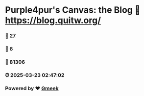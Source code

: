 # Purple4pur's Canvas: the Blog :link: https://blog.quitw.org/ 
### :page_facing_up: [27](https://blog.quitw.org//tag.html) 
### :speech_balloon: 6 
### :hibiscus: 81306 
### :alarm_clock: 2025-03-23 02:47:02 
### Powered by :heart: [Gmeek](https://github.com/Meekdai/Gmeek)
